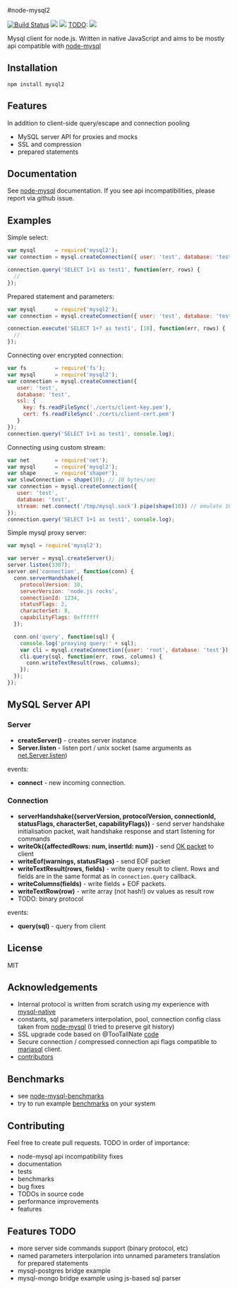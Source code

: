 #node-mysql2

[![Build Status](https://secure.travis-ci.org/sidorares/node-mysql2.png)](http://travis-ci.org/sidorares/node-mysql2) [![](https://badge.fury.io/js/mysql2.png)](https://npmjs.org/package/mysql2) [![](https://gemnasium.com/sidorares/node-mysql2.png)](https://gemnasium.com/npms/mysql2) [TODO](https://github.com/cainus/node-coveralls): [![](https://coveralls.io/repos/sidorares/node-mysql2/badge.png)](https://coveralls.io/r/sidorares/node-mysql2)


Mysql client for node.js. Written in native JavaScript and aims to be mostly api compatible with [node-mysql](https://github.com/felixge/node-mysql)

## Installation

    npm install mysql2

## Features

 In addition to client-side query/escape and connection pooling

  - MySQL server API for proxies and mocks
  - SSL and compression
  - prepared statements

## Documentation

See [node-mysql](https://github.com/felixge/node-mysql) documentation. If you see api incompatibilities, please report via github issue.

## Examples

Simple select:

```js
var mysql      = require('mysql2');
var connection = mysql.createConnection({ user: 'test', database: 'test'});

connection.query('SELECT 1+1 as test1', function(err, rows) {
  //
});
```

Prepared statement and parameters:

```js
var mysql      = require('mysql2');
var connection = mysql.createConnection({ user: 'test', database: 'test'});

connection.execute('SELECT 1+? as test1', [10], function(err, rows) {
  //
});
```

Connecting over encrypted connection:

```js
var fs         = require('fs');
var mysql      = require('mysql2');
var connection = mysql.createConnection({
   user: 'test',
   database: 'test',
   ssl: {
     key: fs.readFileSync('./certs/client-key.pem'),
     cert: fs.readFileSync('./certs/client-cert.pem')
   }
});
connection.query('SELECT 1+1 as test1', console.log);
```

Connecting using custom stream:

```js
var net        = require('net');
var mysql      = require('mysql2');
var shape      = require('shaper');
var slowConnection = shape(10); // 10 bytes/sec
var connection = mysql.createConnection({
   user: 'test',
   database: 'test',
   stream: net.connect('/tmp/mysql.sock').pipe(shape(10)) // emulate 10 bytes/sec link
});
connection.query('SELECT 1+1 as test1', console.log);
```

Simple mysql proxy server:

```js
var mysql = require('mysql2');

var server = mysql.createServer();
server.listen(3307);
server.on('connection', function(conn) {
  conn.serverHandshake({
    protocolVersion: 10,
    serverVersion: 'node.js rocks',
    connectionId: 1234,
    statusFlags: 2,
    characterSet: 8,
    capabilityFlags: 0xffffff
  });

  conn.on('query', function(sql) {
    console.log('proxying query:' + sql);
    var cli = mysql.createConnection({user: 'root', database: 'test'});
    cli.query(sql, function(err, rows, columns) {
      conn.writeTextResult(rows, columns);
    });
  });
});
```
## MySQL Server API

### Server

  *  **createServer()** - creates server instance
  *  **Server.listen**  - listen port / unix socket (same arguments as [net.Server.listen](http://nodejs.org/api/net.html#net_server_listen_port_host_backlog_callback))

events:

  *  **connect** - new incoming connection.

### Connection

  *  **serverHandshake({serverVersion, protocolVersion, connectionId, statusFlags, characterSet, capabilityFlags})** - send server handshake initialisation packet, wait handshake response and start listening for commands
  *  **writeOk({affectedRows: num, insertId: num})** - send [OK packet](http://dev.mysql.com/doc/internals/en/overview.html#packet-OK_Packet) to client
  *  **writeEof(warnings, statusFlags)** - send EOF packet
  *  **writeTextResult(rows, fields)** - write query result to client. Rows and fields are in the same format as in `connection.query` callback.
  *  **writeColumns(fields)** - write fields + EOF packets.
  *  **writeTextRow(row)**  - write array (not hash!) ov values as result row
  *  TODO: binary protocol

events:

   *  **query(sql)** - query from client


## License

 MIT

## Acknowledgements

  - Internal protocol is written from scratch using my experience with [mysql-native](https://github.com/sidorares/nodejs-mysql-native)
  - constants, sql parameters interpolation, pool, connection config class taken from [node-mysql](https://github.com/felixge/node-mysql) (I tried to preserve git history)
  - SSL upgrade code based on @TooTallNate [code](https://gist.github.com/TooTallNate/848444)
  - Secure connection / compressed connection api flags compatible to [mariasql](https://github.com/mscdex/node-mariasql/) client.
  - [contributors](https://github.com/sidorares/node-mysql2/graphs/contributors)

## Benchmarks
  - see [node-mysql-benchmarks](https://github.com/mscdex/node-mysql-benchmarks)
  - try to run example [benchmarks](https://github.com/sidorares/node-mysql2/tree/master/benchmarks) on your system


## Contributing

Feel free to create pull requests.
TODO in order of importance:

  - node-mysql api incompatibility fixes
  - documentation
  - tests
  - benchmarks
  - bug fixes
  - TODOs in source code
  - performance improvements
  - features

## Features TODO
  - more server side commands support (binary protocol, etc)
  - named parameters interpolarion into unnamed parameters translation for prepared statements
  - mysql-postgres bridge example
  - mysql-mongo bridge example using js-based sql parser
